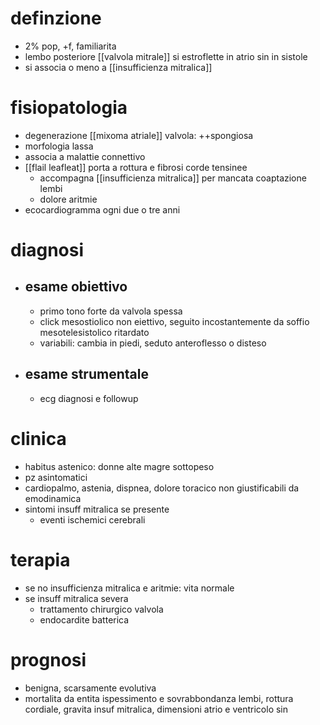 # definzione
- 2% pop, +f, familiarita
- lembo posteriore [[valvola mitrale]] si estroflette in atrio sin in sistole
- si associa o meno a [[insufficienza mitralica]]

# fisiopatologia
- degenerazione [[mixoma atriale]] valvola: ++spongiosa
- morfologia lassa
- associa a malattie connettivo
- [[flail leafleat]] porta a rottura e fibrosi corde tensinee
	- accompagna [[insufficienza mitralica]] per mancata coaptazione lembi
	- dolore aritmie
- ecocardiogramma ogni due o tre anni

# diagnosi
- ## esame obiettivo
	- primo tono forte da valvola spessa
	- click mesostiolico non eiettivo, seguito incostantemente da soffio mesotelesistolico ritardato
	- variabili: cambia in piedi, seduto anteroflesso o disteso
- ## esame strumentale
	- ecg diagnosi e followup

# clinica
- habitus astenico: donne alte magre sottopeso
- pz asintomatici
- cardiopalmo, astenia, dispnea, dolore toracico non giustificabili da emodinamica
- sintomi insuff mitralica se presente
	- eventi ischemici cerebrali

# terapia
- se no insufficienza mitralica e aritmie: vita normale
- se insuff mitralica severa
	- trattamento chirurgico valvola
	- endocardite batterica

# prognosi
- benigna, scarsamente evolutiva
- mortalita da entita ispessimento e sovrabbondanza lembi, rottura cordiale, gravita insuf mitralica, dimensioni atrio e ventricolo sin